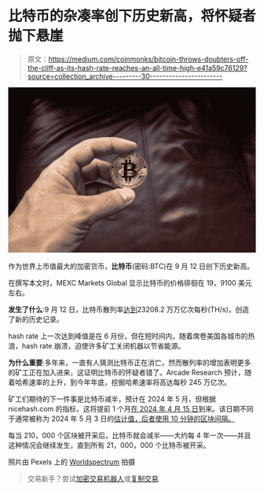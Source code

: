 # 比特币的杂凑率创下历史新高，将怀疑者抛下悬崖

> 原文：<https://medium.com/coinmonks/bitcoin-throws-doubters-off-the-cliff-as-its-hash-rate-reaches-an-all-time-high-e41a59c76129?source=collection_archive---------30----------------------->

![](img/400062ea0ca5e94fc05f373c9dbb585f.png)

作为世界上市值最大的加密货币，**比特币**(密码:BTC)在 9 月 12 日创下历史新高。

在撰写本文时，MEXC Markets Global 显示比特币的价格徘徊在 19，9100 美元左右。

**发生了什么**:9 月 12 日，比特币散列率[达到](https://www.blockchain.com/charts/hash-rate)23208.2 万万亿次每秒(TH/s)，创造了新的历史记录。

hash rate 上一次达到峰值是在 6 月份，但在短时间内，随着席卷美国各城市的热浪，hash rate 崩溃，迫使许多矿工关闭机器以节省能源。

**为什么重要**:多年来，一直有人猜测比特币正在消亡，然而散列率的增加表明更多的矿工正在加入进来，这证明比特币的怀疑者错了。Arcade Research 预计，随着哈希速率的上升，到今年年底，挖掘哈希速率将高达每秒 245 万亿次。

矿工们期待的下一件事是比特币减半，预计在 2024 年 5 月，但根据 nicehash.com 的指标，这将提前 1 个月[在 2024 年 4 月 15 日](https://www.nicehash.com/countdown/BTC-halving-2024-05-10-12:00)到来。该日期不同于通常被称为 2024 年 5 月 3 日的[估计值，后者使用 10 分钟的区块间隔。](https://www.bitcoinblockhalf.com/)

每当 210，000 个区块被开采后，比特币就会减半——大约每 4 年一次——并且这种情况会继续发生，直到所有 21，000，000 个比特币被开采。

照片由 Pexels 上的 [Worldspectrum](https://www.pexels.com/photo/round-gold-colored-and-black-coin-on-person-s-hand-844125/) 拍摄

> 交易新手？尝试[加密交易机器人](/coinmonks/crypto-trading-bot-c2ffce8acb2a)或[复制交易](/coinmonks/top-10-crypto-copy-trading-platforms-for-beginners-d0c37c7d698c)